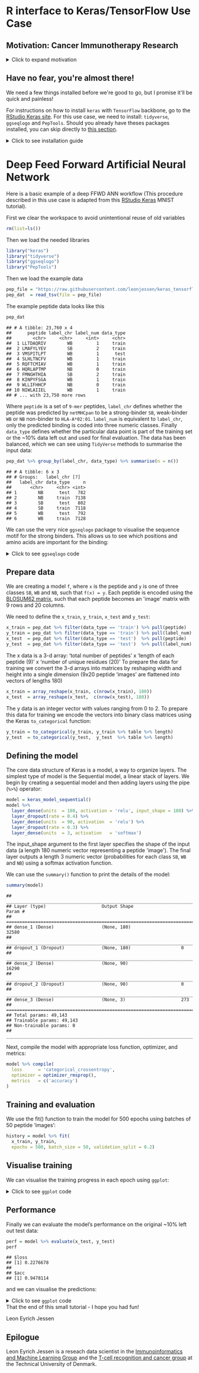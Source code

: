 R interface to Keras/TensorFlow Use Case
================

Motivation: Cancer Immunotherapy Research
-----------------------------------------

<details> <summary>Click to expand motivation</summary>

#### DNA

<details> <summary>Click to read about DNA</summary> The cell is the basic unit of life. Each cell in our body harbours ~2 meters (6 feet) of DNA, which is identical across all cells. DNA makes up our genetic code using only four nucleic acids (hence the name DNA = DeoxyriboNucleic Acid). We can represent the genetic code, using: `a`,`c`,`g` and `t`. Each cell carries ~3,200,000,000 of these letters, which constitute the blue print for our entire body. The letters are organised into ~20,000 genes and from the genes we get proteins. </details>

#### Proteins

<details> <summary>Click to read about proteins</summary> Comparing with a building - if DNA is the blue print of how to construct a building, then the proteins are the bricks, windows, chimney, plumbing etc. Some proteins are structural (like a brick), whereas others are functional (like a window you can open and close). All ~100,000 proteins in our body are made by of only 20 small molecules called amino acids. Like with DNA, we can represent these 20 amino acids using: `A`,`R`,`N`,`D`,`C`,`Q`,`E`,`G`,`H`,`I`,`L`,`K`,`M`,`F`,`P`,`S`,`T`,`W`,`Y` and `V` (note lowercase for DNA and uppercase for amino acids). The average size of a protein in the human body ~300 amino acids and the sequence is the combination of the 20 amino acis making up the protein written consecutively, e.g.: `MGAPLLSPGWGAGAAGRRWWMLLA...` </details>

#### Peptides

<details> <summary>Click to read about peptides</summary> A peptide is a small fragment of a protein of length ~5-15 amino acids. In this use case, we will be working with `9-mers`, i.e. peptides made of 9 amino acids. Peptides play a crucial role in the monitoring of sick cells in our body by the human immune system. </details>

#### The Human Immune System

<details> <summary>Click to read about the human immune system</summary> Inside each cell, proteins are constantly being produced from DNA. In order not to clutter the cell, proteins are also constantly broken down (degradated) into peptides which are then recycled to produce new proteins. Some of these peptides are caugth by a system and bound to MHCI (Major Histocompatibility Complex type 1, MHCI) and transported from inside of the cell to the outside, where the peptide is displayed. The viewer of this display is the human immune system. Special immune cells (T-cells) patrol the body, looking for cells displaying unexpected peptides. If a displayed peptide is unexpected, the T-cells will terminate the cell. The T-cells have been educated to recognise peptides and ignore peptides which originate from our own body. </details>

#### Cancer

<details> <summary>Click to read about cancer</summary> Cancer arises when errors occour inside the cell, resulting in changed proteins. This means that if the original protein was e.g. `MGAPLLSPGWGAGAAGRRWWMLLA...`, then the new erronous protein could be e.g. `MGAPLLSPGWGAGAAGRRWWMLLD...`. The result of this is that the peptide displayed on the cell surface is altered. The T-cells will now recognise the peptide as unexpected and terminate the cell. However, the environment around a cancer tumour is very hostile to the T-cells, which are supposed to recognise and terminate the cell. </details>

#### Cancer Immunotherapy

<details> <summary>Click to read about cancer immunotherapy</summary> Cancer Immunotherapy aims at taking a sample of the tumour and isolate the T-cells, grow them in great numbers and then reintroduce them into the body. Now, despite the hostile environment around the tomour, sheer numbers result in the T-cells out competing the tumour. A special branch of cancer immunotherapy aims at introducing T-cells, which have been specially engineered to recgonise a tumour. However, in this case it is of outmost importance to ensure that the T-cell does indeed recognise the tumour and nothing else than the tumour. If introduced T-cells recognise healthy tissue, the outcome can be fatal. It is therefore extremely important to understand the molecular interaction between the sick cell, the peptide and the T-cell. </details>

#### Deep Learning in Cancer Immunotherapy

<details> <summary>Click to read about deep learning in cancer immunotherapy</summary> Due to the high degree of non-linearity in molecular interactions, deep learning has proven invaluble and highly succesful in [modelling the interaction between the sick cell and the peptide](http://www.cbs.dtu.dk/services/NetMHCpan/) (96.5% of natural ligands are identified at a very high specificity 98.5%) </details>

#### Use Case Aim

<details> <summary>Click to read about use case aim</summary> The aim of this use case is to create a simple deep feed forward artificial neural network to classify whether a given peptide is a 'strong binder' `SB`, 'weak binder' `WB` or 'non-binder' `NB` to the MHCI. This classification determines whether the peptide is presented to the immune system or not. </details>

#### Input Data Generation

<details> <summary>Click to see how the input data was generated</summary> The input data for this use case was created by generating 1,000,000 random 9-mer peptide by sampling the 20 amino acids with replacement and then submitting the peptides to the current state-of-the-art method for binding prediction [`netMHCpan`](http://www.cbs.dtu.dk/services/NetMHCpan/). Different variants of MHCI exists, so for this case we chose `HLA-A*02:01`. This method assigns 'strong binder' `SB`, 'weak binder' `WB` or 'non-binder' `NB` to each peptide. Since `n(SB) < n(WB) << n(NB)`, the data was subsequently balanced by down sampling, such that `n(SB) = n(WB) = n(NB) = 7,920`. Thusly, a data set with a total of `23,760` data points was created. A sample across the entire dataset of size 10% was assigned as `test` data and the remainder as `train` data. It should be noted that since the data set originates from a model, the outcome of this use case will be a model of a model. However, netMHCpan is very accurate (96.5% of natural ligands are identified at a very high specificity 98.5%). The final input data is available [here](https://raw.githubusercontent.com/leonjessen/keras_tensorflow_demo/master/data/ran_peps_netMHCpan40_predicted_A0201_reduced_cleaned_balanced.tsv). In the following each peptide will be encoded using the [BLOSUM62 matrix](https://www.ncbi.nlm.nih.gov/Class/FieldGuide/BLOSUM62.txt) using the `pep_encode()` function from the [`PepTools`](https://github.com/leonjessen/PepTools/) package. This way each peptide is converted to an 'image' matrix with 9 rows and 20 columns. </details>

Reference: [Inside Life Science, Genetics by the Numbers](https://publications.nigms.nih.gov/insidelifescience/genetics-numbers.html) </details>

Have no fear, you're almost there!
----------------------------------

We need a few things installed before we're good to go, but I promise it'll be quick and painless!

For instructions on how to install `keras` with `TensorFlow` backbone, go to the [RStudio Keras site](https://tensorflow.rstudio.com/keras/). For this use case, we need to install: `tidyverse`, `ggseqlogo` and `PepTools`. Should you already have theses packages installed, you can skip directly to [this section](#deep-feed-forward-artificial-neural-network).

<details> <summary>Click to see installation guide</summary>

Getting started
---------------

We need to install the `TidyVerse` framework. We also need [`PepTools`](https://github.com/leonjessen/PepTools/) for working with peptide data and the [`ggseqlogo`](https://github.com/omarwagih/ggseqlogo) package for generating sequence logos. Fortunately, this is straight forward using Hadley Wickham's `devtools`:

``` r
install.packages("devtools")
```

Now we load the `devtools` library, which will enable us to install the remaining requirements:

``` r
library("devtools")
```

and then install requirements

``` r
install.packages("tidyverse")
devtools::install_github("omarwagih/ggseqlogo")
devtools::install_github("leonjessen/PepTools")
```

That's it! Now we have all we need to be Data Science masters of the machine learning universe! </details>

Deep Feed Forward Artificial Neural Network
===========================================

Here is a basic example of a deep FFWD ANN workflow (This procedure described in this use case is adapted from this [RStudio Keras](https://keras.rstudio.com/) MNIST tutorial).

First we clear the workspace to avoid unintentional reuse of old variables

``` r
rm(list=ls())
```

Then we load the needed libraries

``` r
library("keras")
library("tidyverse")
library("ggseqlogo")
library("PepTools")
```

Then we load the example data

``` r
pep_file = "https://raw.githubusercontent.com/leonjessen/keras_tensorflow_demo/master/data/ran_peps_netMHCpan40_predicted_A0201_reduced_cleaned_balanced.tsv"
pep_dat  = read_tsv(file = pep_file)
```

The example peptide data looks like this

``` r
pep_dat
```

    ## # A tibble: 23,760 x 4
    ##      peptide label_chr label_num data_type
    ##        <chr>     <chr>     <int>     <chr>
    ##  1 LLTDAQRIV        WB         1     train
    ##  2 LMAFYLYEV        SB         2     train
    ##  3 VMSPITLPT        WB         1      test
    ##  4 SLHLTNCFV        WB         1     train
    ##  5 RQFTCMIAV        WB         1     train
    ##  6 HQRLAPTMP        NB         0     train
    ##  7 FMNGHTHIA        SB         2     train
    ##  8 KINPYFSGA        WB         1     train
    ##  9 WLLIFHHCP        NB         0     train
    ## 10 NIWLAIIEL        WB         1     train
    ## # ... with 23,750 more rows

Where `peptide` is a set of `9-mer` peptides, `label_chr` defines whether the peptide was predicted by `netMHCpan` to be a strong-binder `SB`, weak-binder `WB` or `NB` non-binder to `HLA-A*02:01`. `label_num` is equivalent to `label_chr`, only the predicted binding is coded into three numeric classes. Finally `data_type` defines whether the particular data point is part of the training set or the ~10% data left out and used for final evaluation. The data has been balanced, which we can see using `TidyVerse` methods to summarise the input data:

``` r
pep_dat %>% group_by(label_chr, data_type) %>% summarise(n = n())
```

    ## # A tibble: 6 x 3
    ## # Groups:   label_chr [?]
    ##   label_chr data_type     n
    ##       <chr>     <chr> <int>
    ## 1        NB      test   782
    ## 2        NB     train  7138
    ## 3        SB      test   802
    ## 4        SB     train  7118
    ## 5        WB      test   792
    ## 6        WB     train  7128

We can use the very nice `ggseqlogo` package to visualise the sequence motif for the strong binders. This allows us to see which positions and amino acids are important for the binding: <details> <summary>Click to see `ggseqlogo` code</summary>

``` r
pep_dat %>% filter(label_chr=='SB') %>% pull(peptide) %>% ggseqlogo()
```

![](README_files/figure-markdown_github/seq_logo-1.png) </details>

Prepare data
------------

We are creating a model `f`, where `x` is the peptide and `y` is one of three classes `SB`, `WB` and `NB`, such that `f(x) = y`. Each peptide is encoded using the [BLOSUM62 matrix](https://www.ncbi.nlm.nih.gov/Class/FieldGuide/BLOSUM62.txt), such that each peptide becomes an 'image' matrix with 9 rows and 20 columns.

We need to define the `x_train`, `y_train`, `x_test` and `y_test`:

``` r
x_train = pep_dat %>% filter(data_type == 'train') %>% pull(peptide)   %>% pep_encode
y_train = pep_dat %>% filter(data_type == 'train') %>% pull(label_num) %>% array
x_test  = pep_dat %>% filter(data_type == 'test')  %>% pull(peptide)   %>% pep_encode
y_test  = pep_dat %>% filter(data_type == 'test')  %>% pull(label_num) %>% array
```

The x data is a 3-d array: ‘total number of peptides’ x ‘length of each peptide (9)’ x ‘number of unique residues (20)’ To prepare the data for training we convert the 3-d arrays into matrices by reshaping width and height into a single dimension (9x20 peptide ‘images’ are flattened into vectors of lengths 180)

``` r
x_train = array_reshape(x_train, c(nrow(x_train), 180))
x_test  = array_reshape(x_test,  c(nrow(x_test), 180))
```

The y data is an integer vector with values ranging from 0 to 2. To prepare this data for training we encode the vectors into binary class matrices using the Keras `to_categorical` function:

``` r
y_train = to_categorical(y_train, y_train %>% table %>% length)
y_test  = to_categorical(y_test,  y_test  %>% table %>% length)
```

Defining the model
------------------

The core data structure of Keras is a model, a way to organize layers. The simplest type of model is the Sequential model, a linear stack of layers. We begin by creating a sequential model and then adding layers using the pipe (`%>%`) operator:

``` r
model = keras_model_sequential() 
model %>% 
  layer_dense(units  = 180, activation = 'relu', input_shape = 180) %>% 
  layer_dropout(rate = 0.4) %>% 
  layer_dense(units  = 90, activation  = 'relu') %>%
  layer_dropout(rate = 0.3) %>%
  layer_dense(units  = 3, activation   = 'softmax')
```

The input\_shape argument to the first layer specifies the shape of the input data (a length 180 numeric vector representing a peptide 'image'). The final layer outputs a length 3 numeric vector (probabilities for each class `SB`, `WB` and `NB`) using a softmax activation function.

We can use the `summary()` function to print the details of the model:

``` r
summary(model)
```

    ## ___________________________________________________________________________
    ## Layer (type)                     Output Shape                  Param #     
    ## ===========================================================================
    ## dense_1 (Dense)                  (None, 180)                   32580       
    ## ___________________________________________________________________________
    ## dropout_1 (Dropout)              (None, 180)                   0           
    ## ___________________________________________________________________________
    ## dense_2 (Dense)                  (None, 90)                    16290       
    ## ___________________________________________________________________________
    ## dropout_2 (Dropout)              (None, 90)                    0           
    ## ___________________________________________________________________________
    ## dense_3 (Dense)                  (None, 3)                     273         
    ## ===========================================================================
    ## Total params: 49,143
    ## Trainable params: 49,143
    ## Non-trainable params: 0
    ## ___________________________________________________________________________

Next, compile the model with appropriate loss function, optimizer, and metrics:

``` r
model %>% compile(
  loss      = 'categorical_crossentropy',
  optimizer = optimizer_rmsprop(),
  metrics   = c('accuracy')
)
```

Training and evaluation
-----------------------

We use the fit() function to train the model for 500 epochs using batches of 50 peptide ‘images’:

``` r
history = model %>% fit(
  x_train, y_train, 
  epochs = 500, batch_size = 50, validation_split = 0.2)
```

Visualise training
------------------

We can visualise the training progress in each epoch using `ggplot`: <details> <summary>Click to see `ggplot` code</summary>

``` r
plot_dat = tibble(epoch = rep(1:history$params$epochs,2),
                  value = c(history$metrics$acc,history$metrics$val_acc),
                  dtype = c(rep('acc',history$params$epochs),
                            rep('val_acc',history$params$epochs)) %>% factor)
plot_dat %>%
  ggplot(aes(x = epoch, y = value, colour = dtype)) +
  geom_line() +
  theme_bw()
```

![](README_files/figure-markdown_github/visualise_training-1.png) </details>

Performance
-----------

Finally we can evaluate the model’s performance on the original ~10% left out test data:

``` r
perf = model %>% evaluate(x_test, y_test)
perf
```

    ## $loss
    ## [1] 0.2276678
    ## 
    ## $acc
    ## [1] 0.9478114

and we can visualise the predictions: <details> <summary>Click to see `ggplot` code</summary>

``` r
acc     = perf$acc %>% round(3)*100
y_pred  = model %>% predict_classes(x_test)
y_real  = y_test %>% apply(1,function(x){ return( which(x==1) - 1) })
results = tibble(y_real = y_real, y_pred = y_pred,
                 Correct = ifelse(y_real == y_pred,"yes","no") %>% factor)
results %>%
  ggplot(aes(x = y_real, y = y_pred, colour = Correct)) +
  geom_point() +
  xlab("Real class") +
  ylab("Predicted class by deep FFWD ANN") +
  ggtitle(label    = "Performance on 10% unseen data",
          subtitle = paste0("Accuracy = ", acc,"%")) +
  scale_x_continuous(breaks = c(0,1,2), minor_breaks = NULL) +
  scale_y_continuous(breaks = c(0,1,2), minor_breaks = NULL) +
  geom_jitter() +
  theme_bw()
```

![](README_files/figure-markdown_github/visualise_preds-1.png) </details> That the end of this small tutorial - I hope you had fun!

Leon Eyrich Jessen

Epilogue
--------

Leon Eyrich Jessen is a reseach data scientist in the [Immunoinformatics and Machine Learning Group](http://www.bioinformatics.dtu.dk/english/Research_new/Health-informatics/Immunoinformatics-and-machine-learning) and the [T-cell recognition and cancer group](http://www.vet.dtu.dk/english/research/immunology-and-vaccinology/research/sine-reker-hadrup) at the Technical University of Denmark.
